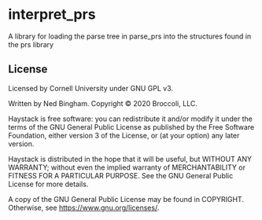 # interpret_prs

A library for loading the parse tree in parse_prs into the structures found in the prs library

## License

Licensed by Cornell University under GNU GPL v3.

Written by Ned Bingham.
Copyright © 2020 Broccoli, LLC.

Haystack is free software: you can redistribute it and/or modify
it under the terms of the GNU General Public License as published by
the Free Software Foundation, either version 3 of the License, or
(at your option) any later version.

Haystack is distributed in the hope that it will be useful,
but WITHOUT ANY WARRANTY; without even the implied warranty of
MERCHANTABILITY or FITNESS FOR A PARTICULAR PURPOSE.  See the
GNU General Public License for more details.

A copy of the GNU General Public License may be found in COPYRIGHT.
Otherwise, see <https://www.gnu.org/licenses/>.

